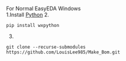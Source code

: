For Normal EasyEDA Windows
<br>
1.Install [Python](https://www.python.org/downloads)
2.
```shell
pip install wxpython
```

3.
```shell
git clone --recurse-submodules https://github.com/LouisLee985/Make_Bom.git
```
